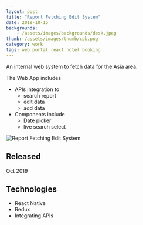 ```yaml
---
layout: post
title: "Report Fetching Edit System"
date: 2019-10-15
backgrounds:
    - /assets/images/backgrounds/desk.jpeg
thumb: /assets/images/thumb/cpb.png
category: work
tags: web portal react hotel booking
---
```


An internal web system to fetch data for the Asia area.

The Web App includes

- APIs integration to
  - search report
  - edit data
  - add data
- Components include
  - Date picker
  - live search select

![Report Fetching Edit System](/assets/images/blog/CTM-ASIA-Data.gif)

## Released
Oct 2019

## Technologies
- React Native
- Redux
- Integrating APIs
